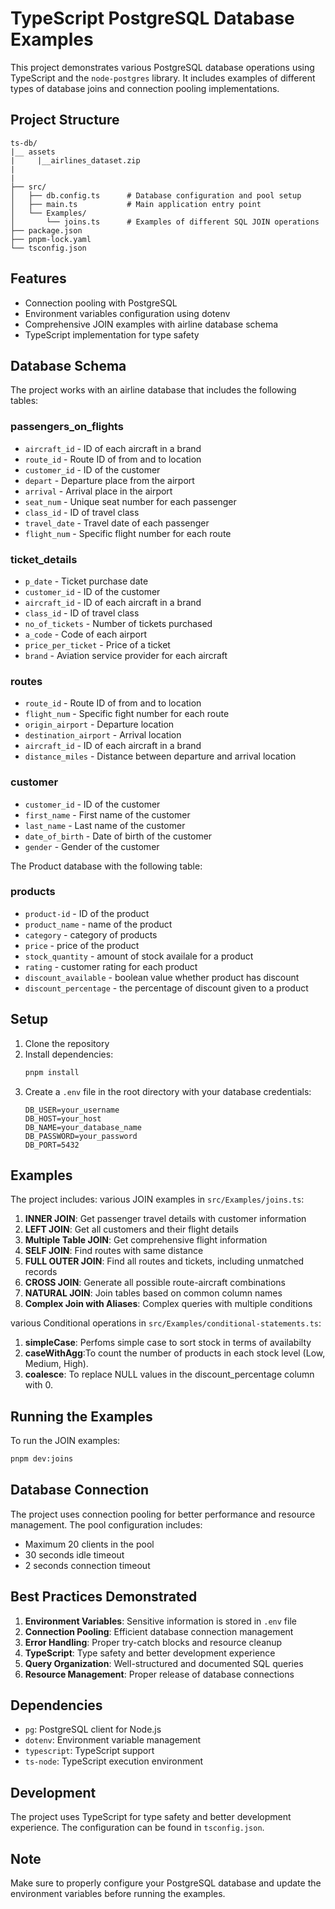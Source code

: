 # TypeScript PostgreSQL Database Examples

This project demonstrates various PostgreSQL database operations using TypeScript and the `node-postgres` library. It includes examples of different types of database joins and connection pooling implementations.

## Project Structure

```
ts-db/
|__ assets
|     |__airlines_dataset.zip
|     
|      
├── src/
│   ├── db.config.ts      # Database configuration and pool setup
│   ├── main.ts           # Main application entry point
│   └── Examples/
│       └── joins.ts      # Examples of different SQL JOIN operations
├── package.json
├── pnpm-lock.yaml
└── tsconfig.json
```

## Features

- Connection pooling with PostgreSQL
- Environment variables configuration using dotenv
- Comprehensive JOIN examples with airline database schema
- TypeScript implementation for type safety

## Database Schema

The project works with an airline database that includes the following tables:

### passengers_on_flights
- `aircraft_id` - ID of each aircraft in a brand
- `route_id` - Route ID of from and to location
- `customer_id` - ID of the customer
- `depart` - Departure place from the airport
- `arrival` - Arrival place in the airport
- `seat_num` - Unique seat number for each passenger
- `class_id` - ID of travel class
- `travel_date` - Travel date of each passenger
- `flight_num` - Specific flight number for each route

### ticket_details
- `p_date` - Ticket purchase date
- `customer_id` - ID of the customer
- `aircraft_id` - ID of each aircraft in a brand
- `class_id` - ID of travel class
- `no_of_tickets` - Number of tickets purchased
- `a_code` - Code of each airport
- `price_per_ticket` - Price of a ticket
- `brand` - Aviation service provider for each aircraft

### routes
- `route_id` - Route ID of from and to location
- `flight_num` - Specific fight number for each route
- `origin_airport` - Departure location
- `destination_airport` - Arrival location
- `aircraft_id` - ID of each aircraft in a brand
- `distance_miles` - Distance between departure and arrival location

### customer
- `customer_id` - ID of the customer
- `first_name` - First name of the customer
- `last_name` - Last name of the customer
- `date_of_birth` - Date of birth of the customer
- `gender` - Gender of the customer

The Product database with the following table:
### products
- `product-id` - ID of the product
- `product_name` - name of the product
- `category` - category of products
- `price` - price of the product
- `stock_quantity` - amount of stock availale for a product
- `rating` - customer rating for each product
- `discount_available` - boolean value whether product has discount
- `discount_percentage` - the percentage of discount given to a product


## Setup

1. Clone the repository
2. Install dependencies:
   ```bash
   pnpm install
   ```
3. Create a `.env` file in the root directory with your database credentials:
   ```env
   DB_USER=your_username
   DB_HOST=your_host
   DB_NAME=your_database_name
   DB_PASSWORD=your_password
   DB_PORT=5432
   ```

## Examples

The project includes:
various JOIN examples in `src/Examples/joins.ts`:

1. **INNER JOIN**: Get passenger travel details with customer information
2. **LEFT JOIN**: Get all customers and their flight details
3. **Multiple Table JOIN**: Get comprehensive flight information
4. **SELF JOIN**: Find routes with same distance
5. **FULL OUTER JOIN**: Find all routes and tickets, including unmatched records
6. **CROSS JOIN**: Generate all possible route-aircraft combinations
7. **NATURAL JOIN**: Join tables based on common column names
8. **Complex Join with Aliases**: Complex queries with multiple conditions

various Conditional operations in `src/Examples/conditional-statements.ts`:

1. **simpleCase**: Perfoms simple case to sort stock in terms of availabilty
2. **caseWithAgg**:To count the number of products in each stock level (Low, Medium, High).
3. **coalesce**: To replace NULL values in the discount_percentage column with 0.



## Running the Examples

To run the JOIN examples:
```bash
pnpm dev:joins
```

## Database Connection

The project uses connection pooling for better performance and resource management. The pool configuration includes:

- Maximum 20 clients in the pool
- 30 seconds idle timeout
- 2 seconds connection timeout

## Best Practices Demonstrated

1. **Environment Variables**: Sensitive information is stored in `.env` file
2. **Connection Pooling**: Efficient database connection management
3. **Error Handling**: Proper try-catch blocks and resource cleanup
4. **TypeScript**: Type safety and better development experience
5. **Query Organization**: Well-structured and documented SQL queries
6. **Resource Management**: Proper release of database connections

## Dependencies

- `pg`: PostgreSQL client for Node.js
- `dotenv`: Environment variable management
- `typescript`: TypeScript support
- `ts-node`: TypeScript execution environment

## Development

The project uses TypeScript for type safety and better development experience. The configuration can be found in `tsconfig.json`.

## Note

Make sure to properly configure your PostgreSQL database and update the environment variables before running the examples.
